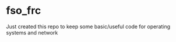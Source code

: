 fso_frc
=======

Just created this repo to keep some basic/useful code for operating systems and network
